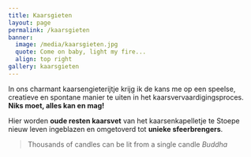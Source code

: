 ```yaml
---
title: Kaarsgieten
layout: page
permalink: /kaarsgieten
banner:
  image: /media/kaarsgieten.jpg
  quote: Come on baby, light my fire...
  align: top right
gallery: kaarsgieten
---
```


In ons charmant kaarsengieterijtje krijg ik de kans me op een speelse, creatieve en
spontane manier te uiten in het kaarsvervaardigingsproces.
**Niks moet, alles kan en mag!**

Hier worden **oude resten kaarsvet** van het kaarsenkapelletje te Stoepe
nieuw leven ingeblazen en omgetoverd tot **unieke sfeerbrengers**.

> Thousands of candles can be lit from a single candle *Buddha*

